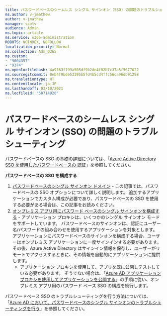 ```yaml
---
title: パスワードベースのシームレス シングル サインオン (SSO) の問題のトラブルシューティング
ms.author: v-jmathew
author: v-jmathew
manager: scotv
audience: Admin
ms.topic: article
ms.service: o365-administration
ROBOTS: NOINDEX, NOFOLLOW
localization_priority: Normal
ms.collection: Adm_O365
ms.custom:
- "9004357"
- "9374"
ms.openlocfilehash: 4a9163f199a505df9b2de4f02b7c37a5f5677022
ms.sourcegitcommit: 0eb4f9bde53395b5fd4b5cd4ffc56ca96db91298
ms.translationtype: HT
ms.contentlocale: ja-JP
ms.lasthandoff: 03/10/2021
ms.locfileid: "50714920"
---
```

# <a name="troubleshoot-password-based-seamless-single-sign-on-sso-issues"></a>パスワードベースのシームレス シングル サインオン (SSO) の問題のトラブルシューティング

パスワードベースの SSO の基礎の詳細については、「[Azure Active Directory SSO を使用したパスワードベースの 認証](https://docs.microsoft.com/azure/active-directory/fundamentals/auth-password-based-sso)」を参照してください。

**パスワードベースの SSO を構成する**

1. [パスワードベースのシングル サインオン ドメイン](https://docs.microsoft.com/azure/active-directory/manage-apps/configure-password-single-sign-on-non-gallery-applications) - この記事では、パスワードベースの SSO オプションについて詳しく説明します。 追加するアプリケーションでカスタム構成が必要であり、パスワードベースの SSO を使用する必要がある場合は、この記事をお読みください。
2. [オンプレミス アプリ用にパスワード ベースのシングル サインオンを構成する](https://docs.microsoft.com/azure/active-directory/manage-apps/application-proxy-configure-single-sign-on-password-vaulting) - アプリケーション プロキシは、いくつかのシングル サインオン モードをサポートしています。 パスワードベースのサインオンは、認証にユーザー名/パスワードの組み合わせを使用するアプリケーションを対象とします。 アプリケーションにパスワードベースのサインオンを構成する場合、ユーザーはオンプレミス アプリケーションに一度サインインする必要があります。 その後、Azure Active Directory はサインイン情報を保存し、ユーザーがリモートでアクセスするときに、その情報を自動的にアプリケーションに提供します。
    - アプリケーション プロキシを使用して、アプリを既に公開しテストしている必要があります。 そうでない場合は、「[Azure AD アプリケーション プロキシを使用してアプリケーションを公開する](https://docs.microsoft.com/azure/active-directory/manage-apps/application-proxy-add-on-premises-application)」の手順に従い、オンプレミス アプリ用のパスワード ベース SSO の構成を続行します。

パスワードベース SSO のトラブルシューティングを行う方法については、「[Azure AD において、パスワードベースのシングル サインオンのトラブルシューティングを行う](https://docs.microsoft.com/azure/active-directory/manage-apps/troubleshoot-password-based-sso)」を参照してください。
